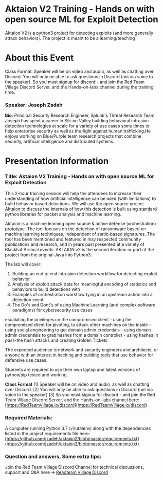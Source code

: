 # Aktaion V2 Training - Hands on with open source ML for Exploit Detection

Aktaion V2 is a python3 project for detecting exploits (and more generally attack behaviors). The project is meant to be a learning/teaching

# About this Event
Class Format: Speaker will be on video and audio, as well as chatting over Discord. 
You will only be able to ask questions in Discord (not via voice to the speaker). 
So you must signup for discord - and join the Red Team Village Discord Server, and the Hands-on-labs channel during the training time.

### Speaker: Joseph Zadeh
**Bio**: Principal Security Research Engineer, Splunk's Threat Research Team.
Joseph has spent a career in Silicon Valley building behavioral intrusion detection technologies at scale for a 
variety of use cases some times to help enterprise security as well as the fight against human 
trafficking.He enjoys working on Blue/Purple team research projects that combine security, artificial intelligence 
and distributed systems.

# Presentation Information

### Title: Aktaion V2 Training - Hands on with open source ML for Exploit Detection

This 2-hour training session will help the attendees to increase their understanding of how artificial 
intelligence can be used (with limitations) to build behavior based detections.  We will use the open source project
[Aktaion](https://github.com/jzadeh/aktaion2) to discuss the internals of how this detection is built using standard python libraries for packet analysis and 
machine learning. 

Aktaion is a machine learning open source & active defense (orchestration) prototype. 
The tool focuses on the detection of ransomware based on machine learning techniques, 
independent of static-based signatures. The tool has been mentioned and featured in may respected community 
publications and research, and in years past presented at a variety of Blackhat Arsenal events. 
AKTAION v2 is the second iteration or port of the project from the original Java into Python3.

The lab will cover: 
1.  Building an end to end intrusion detection workflow for detecting exploit behavior
2.  Analysis of exploit attack data for meaningful encoding of statistics and behaviors to build detections with
3.  Examples of orchestration workflow tying in an upstream action into a detection event
4.  The Do's and Dont's of using Machine Learning (and complex software paradigms) for cybersecurity use cases

escalating the privileges on the compromised client - using the compromised client for pivoting, to attack other machines on the inside - 
using social engineering to get domain admin credentials - using domain admin credentials to grab hashes from a domain controller - 
using hashes in pass-the hash attacks and creating Golden Tickets.

The expected audience is network and security engineers and architects, or anyone with an interest in hacking and building 
tools that use behavior for defensive use cases. 

Students are required to use their own laptop and latest versions of python/pip tested and working. 

**Class Format**
[1] Speaker will be on video and audio, as well as chatting over Discord.
[2] You will only be able to ask questions in Discord (not via voice to the speaker)
[3] So you must signup for discord - and join the Red Team Village Discord Server, and the Hands-on-labs channel here: [https://RedTeamVillage.io/discord](https://RedTeamVillage.io/discord)

### Required Materials:

A computer running Python 3.7 (virutalenv) along with the dependencies listed in the project requirements file here:
[https://github.com/jzadeh/aktaion2/blob/master/requirements.txt](https://github.com/jzadeh/aktaion2/blob/master/requirements.txt)

### Question and answers, Some extra tips:
Join the Red Team Village Discord Channel for technical discussions, support and Q&A here -> [Readteam Village Discord](https://RedTeamVillage.io/discord)

